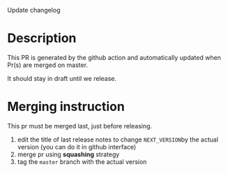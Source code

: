 Update changelog

# Description
This PR is generated by the github action and automatically updated when
Pr(s) are merged on master. 

It should stay in draft until we release.

# Merging instruction
This pr must be merged last, just before releasing.

1. edit the title of last release notes to change `NEXT_VERSION`by the actual version (you can do it in github interface)
1. merge pr using **squashing** strategy
1. tag the `master` branch with the actual version